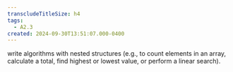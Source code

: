 ```yaml
---
transcludeTitleSize: h4
tags:
  - A2.3
created: 2024-09-30T13:51:07.000-0400
---
```

write algorithms with nested structures (e.g., to count elements in an array, calculate a total, find highest or lowest value, or perform a linear search).